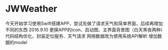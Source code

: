 # JWWeather
今天开始学习使用Swift搭建APP，尝试先做了请求天气和简单界面，后续再增加不同的东西
2016.9.10
更换APP的icon、启动图、主界面背景图（白天黑夜两种）
代码结构优化，封装定位服务、天气请求
网络数据改为使用系统API解析
增加数据的model
